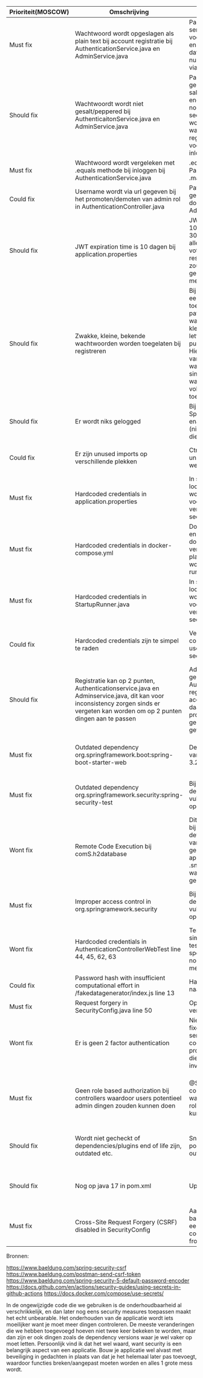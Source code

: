 | Prioriteit(MOSCOW) | Omschrijving                                                                                                                                                                     | Fix                                                                                                                                                                                                                                                                                                                            | Bron                                                                                          |
|--------------------|----------------------------------------------------------------------------------------------------------------------------------------------------------------------------------|--------------------------------------------------------------------------------------------------------------------------------------------------------------------------------------------------------------------------------------------------------------------------------------------------------------------------------|-----------------------------------------------------------------------------------------------|
| Must fix           | Wachtwoord wordt opgeslagen als plain text bij account registratie bij AuthenticationService.java en AdminService.java                                                           | PasswordEncoder bij services toegevoegd en voordat user gecreeerd en opgeslagen wordt in databse wordt password nu eerst nog geencode via .encode()                                                                                                                                                                            | OWASP A3:2017 – Sensitive Data Exposure: plain text passwords                                 |
| Should fix         | Wachtwoordt wordt niet gesalt/peppered bij AuthenticaitonService.java en AdminService.java                                                                                       | PasswordEncoder gebruikt BCrypt en die salt automatisch voor encoden, daarnaast ook nog los een pepper in secret file die toegevoegd wordt aan einde van wachtwoord bij registreren en inloggen voor het encoden en bij inloggen                                                                                               | OWASP A3:2017 – Sensitive Data Exposure: weakly secured                                       |
| Must fix           | Wachtwoord wordt vergeleken met .equals methode bij inloggen bij AuthenticationService.java                                                                                      | .equals vervangen door PasswordEncoder .matches functie                                                                                                                                                                                                                                                                        | Timing attack                                                                                 |
| Could fix          | Username wordt via url gegeven bij het promoten/demoten van admin rol in AuthenticationController.java                                                                           | Path variable eruit gehaald en vervangen door requestbody via AdminRequest.java                                                                                                                                                                                                                                                | OWASP A3:2017 – Sensitive Data Exposure: exposed in url                                       |
| Should fix         | JWT expiration time is 10 dagen bij application.properties                                                                                                                       | JWT Expiration time van 10 dagen veranderd naar 30 minutes. Applicatie is alleen importen van votes/candidates en resultaten bekijken en dus zou 30 minuten meer dan genoeg moeten zijn voor meeste usecases                                                                                                                   | OWASP A2:2017 – Broken Authentication: Too long session timeouts                              |
| Should fix         | Zwakke, kleine, bekende wachtwoorden worden toegelaten bij registreren                                                                                                           | Bij RegisterRequest.java een minSize van 12 toegevoegd en een RegEx pattern die wilt dat een wachtwoord minimaal 2 kleine letters, 2 grote letters, 2 nummers, 2 punctuation marks bevat. Hiermee is een blacklist van bekende wachtwoorden niet nodig sinds bekende wachtwoorden niet voldoen aan de toegevoegde restrictions | OWASP A2:2017 – Broken Authentication: Credential stuffing through commonly used passwords    |
| Should fix         | Er wordt niks gelogged                                                                                                                                                           | Bij application.properties Springs built in logging enabled op info mode (niet debug mode want die geeft te veel info)                                                                                                                                                                                                         | OWASP A10:2017 – Insufficient Logging & Monitoring                                            |
| Could fix          | Er zijn unused imports op verschillende plekken                                                                                                                                  | Ctrl+Alt+O heeft alle unused imports weggehaald                                                                                                                                                                                                                                                                                | OWASP A6:2017 – Security Misconfiguration: Unused imports                                     |
| Must fix           | Hardcoded credentials in application.properties                                                                                                                                  | In secret.properties op local. Tijdens een push worden sommige values voor de build pipeline vervangen via github secrets                                                                                                                                                                                                      | OWASP A3:2017 – Sensitive Data Exposure: hardcoded credentials                                |
| Must fix           | Hardcoded credentials in docker-compose.yml                                                                                                                                      | Docker secrets gecreeerd en de echte credentials in docker-compose.yml vervangen door placeholders die weer worden vervangen bij het runnen                                                                                                                                                                                    | OWASP A3:2017 – Sensitive Data Exposure: hardcoded credentials                                |
| Must fix           | Hardcoded credentials in StartupRunner.java                                                                                                                                      | In secret.properties op local. Tijdens een push worden sommige  values voor de build pipeline vervangen via github secrets                                                                                                                                                                                                     | OWASP A3:2017 – Sensitive Data Exposure: hardcoded credentials                                |
| Could fix          | Hardcoded credentials zijn te simpel te raden                                                                                                                                    | Vervanged door meer complicated usernames/passwords in secrets                                                                                                                                                                                                                                                                 | OWASP A2:2017 – Broken Authentication: commonly used credentials                              |
| Should fix         | Registratie kan op 2 punten, Authenticationservice.java en Adminservice.java, dit kan voor inconsistency zorgen sinds er vergeten kan worden om op 2 punten dingen aan te passen | Adminservice.java gebruik laten maken van Authenticationservice.java register methode om accounts te registreren en daarna via Admins promote functie de gebruiker de admin rol geven                                                                                                                                          | OWASP A6:2017 – Security Misconfiguration                                                     |
| Must fix           | Outdated dependency org.springframework.boot:spring-boot-starter-web                                                                                                             | Dependency geupdate van versie 3.2.3 naar 3.2.5                                                                                                                                                                                                                                                                                | Snyk & OWASP A6:2017 – Security Misconfiguration: Not up to date                              |
| Must fix           | Outdated dependency org.springframework.security:spring-security-test                                                                                                            | Bij updaten van andere dependency is vulnerability ermee opgelost                                                                                                                                                                                                                                                              | Snyk & OWASP A6:2017 – Security Misconfiguration: Not up to date                              |
| Wont fix           | Remote Code Execution bij comS.h2database                                                                                                                                        | Dit is vooral een probleem bij het overwriten van de default WebAllowOthers van false naar true, dit gebeurt niet in onze applicatie dus ik heb een .snyk file aangemaakt waar de vulnerability geignored wordt                                                                                                                | Snyk & OWASP A9:2017 – Using Components with Known Vulnerabilities                            |
| Must fix           | Improper access control in org.springramework.security                                                                                                                           | Bij updaten van andere dependency is vulnerability ermee opgelost                                                                                                                                                                                                                                                              | Snyk & OWASP A6:2017 – Security Misconfiguration: Not up to date                              |
| Wont fix           | Hardcoded credentials in AuthenticationControllerWebTest line 44, 45, 62, 63                                                                                                     | Test credentials zijn heel simpel en werken alleen in test environment bij specifieke tests dus niet nodig om te vervangen met secrets                                                                                                                                                                                         | Snyk                                                                                          |
| Could fix          | Password hash with insufficient computational effort in /fakedatagenerator/index.js line 13                                                                                      | Hashmethode van md5 naar sha256 veranderd                                                                                                                                                                                                                                                                                      | Snyk                                                                                          |
| Must fix           | Request forgery in SecurityConfig.java line 50                                                                                                                                   | Op mysterieuze wijze verdwenen                                                                                                                                                                                                                                                                                                 | Snyk                                                                                          |
| Wont fix           | Er is geen 2 factor authentication                                                                                                                                               | Niet gedaan maar bv te fixen door een email service te hebben die een code stuurt naar user bij proberen inloggen en user die code erbij nog laten invullen                                                                                                                                                                    | OWASP A2:2017 – Broken Authentication: Having a password as only factor                       |
| Must fix           | Geen role based authorization bij controllers waardoor users potentieel admin dingen zouden kunnen doen                                                                          | @Secured bij alle controllers toegevoegd waar alleen users met rollen bij zouden moeten kunnen komen                                                                                                                                                                                                                           | OWASP A5:2017 – Broken Access Control: Able to use authenticated endpoints not meant for user |
| Should fix         | Wordt niet gecheckt of dependencies/plugins end of life zijn, outdated etc.                                                                                                      | Snyk gedownload die pom checkt voor outdated/unsecure dingen                                                                                                                                                                                                                                                                   | OWASP A9:2017 – Using Components with Known Vulnerabilities                                   |
| Should fix         | Nog op java 17 in pom.xml                                                                                                                                                        | Update naar java 21                                                                                                                                                                                                                                                                                                            | Snyk & OWASP A6:2017 – Security Misconfiguration: Not up to date                              |
| Must fix           | Cross-Site Request Forgery (CSRF) disabled in SecurityConfig                                                                                                                     | Aangezet met een hele basic implementation die een csrf token in een cookie geeft voor de frontend om op te pakken                                                                                                                                                                                                             | Snyk & OWASP A6:2017 – CSRF                                                                   |

Bronnen:

https://www.baeldung.com/spring-security-csrf
https://www.baeldung.com/postman-send-csrf-token
https://www.baeldung.com/spring-security-5-default-password-encoder
https://docs.github.com/en/actions/security-guides/using-secrets-in-github-actions
https://docs.docker.com/compose/use-secrets/


In de ongewijzigde code die we gebruiken is de onderhoudbaarheid al verschrikkelijk, en dan later nog eens security 
measures toepassen maakt het echt unbearable. Het onderhouden van de applicatie wordt iets moeilijker want je moet meer
dingen controleren. De meeste veranderingen die we hebben toegevoegd hoeven niet twee keer bekeken te worden, maar dan
zijn er ook dingen zoals de dependency versions waar je wel vaker op moet letten. Persoonlijk vind ik dat het wel waard, want security is een belangrijk aspect van een applicatie. Bouw je applicatie wel alvast met beveiliging in gedachten in plaats van dat je het helemaal later pas toevoegt, waardoor functies breken/aangepast moeten worden en alles 1 grote mess wordt.